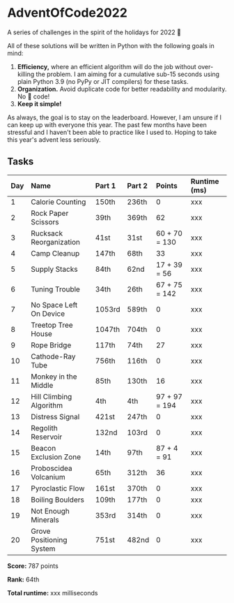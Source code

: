# AdventOfCode2022
A series of challenges in the spirit of the holidays for 2022 🎄

All of these solutions will be written in Python with the following goals in mind:
1. __Efficiency,__ where an efficient algorithm will do the job without over-killing the problem. I am aiming for a cumulative sub-15 seconds using plain Python 3.9 (no PyPy or JIT compilers) for these tasks.
2. __Organization.__ Avoid duplicate code for better readability and modularity. No 🍝 code!
3. __Keep it simple!__

As always, the goal is to stay on the leaderboard. However, I am unsure if I can keep up with everyone this year. The past few months have been stressful and I haven't been able to practice like I used to. Hoping to take this year's advent less seriously. 

## Tasks

| Day | Name                               | Part 1 | Part 2 | Points        | Runtime (ms) |
| --- | :--------------------------------- |:------ |:------ | :------------ | :----------- |
| 1   | Calorie Counting                   | 150th  | 236th  | 0             | xxx          |
| 2   | Rock Paper Scissors                | 39th   | 369th  | 62            | xxx          |
| 3   | Rucksack Reorganization            | 41st   | 31st   | 60 + 70 = 130 | xxx          |
| 4   | Camp Cleanup                       | 147th  | 68th   | 33            | xxx          |
| 5   | Supply Stacks                      | 84th   | 62nd   | 17 + 39 = 56  | xxx          |
| 6   | Tuning Trouble                     | 34th   | 26th   | 67 + 75 = 142 | xxx          |
| 7   | No Space Left On Device            | 1053rd | 589th  | 0             | xxx          |
| 8   | Treetop Tree House                 | 1047th | 704th  | 0             | xxx          |
| 9   | Rope Bridge                        | 117th  | 74th   | 27            | xxx          |
| 10  | Cathode-Ray Tube                   | 756th  | 116th  | 0             | xxx          |
| 11  | Monkey in the Middle               | 85th   | 130th  | 16            | xxx          |
| 12  | Hill Climbing Algorithm            | 4th    | 4th    | 97 + 97 = 194 | xxx          |
| 13  | Distress Signal                    | 421st  | 247th  | 0             | xxx          |
| 14  | Regolith Reservoir                 | 132nd  | 103rd  | 0             | xxx          |
| 15  | Beacon Exclusion Zone              | 14th   | 97th   | 87 + 4 = 91   | xxx          |
| 16  | Proboscidea Volcanium              | 65th   | 312th  | 36            | xxx          |
| 17  | Pyroclastic Flow                   | 161st  | 370th  | 0             | xxx          |
| 18  | Boiling Boulders                   | 109th  | 177th  | 0             | xxx          |
| 19  | Not Enough Minerals                | 353rd  | 314th  | 0             | xxx          |
| 20  | Grove Positioning System           | 751st  | 482nd  | 0             | xxx          |

__Score:__ 787 points

__Rank:__ 64th

__Total runtime:__ xxx milliseconds
